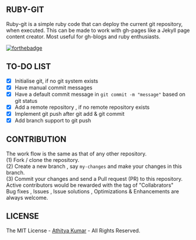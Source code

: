 RUBY-GIT
--------
Ruby-git is a simple ruby code that can deploy the current git repository, when executed. This can be made to work with gh-pages like a Jekyll page content creator. Most useful for gh-blogs and ruby enthusiasts. 

[![forthebadge](http://forthebadge.com/images/badges/built-with-ruby.svg)](http://forthebadge.com)


TO-DO LIST
----------

- [x] Initialise git, if no git system exists
- [x] Have manual commit messages
- [x] Have a default commit message in `git commit -m "message"` based on git status
- [x] Add a remote repository , if no remote repository exists
- [x] Implement git push after git add & git commit
- [x] Add branch support to git push

CONTRIBUTION
------------
The work flow is the same as that of any other repository. 
<br> (1) Fork / clone the repository.
<br> (2) Create a new branch , say `my-changes` and make your changes in this branch.
<br> (3) Commit your changes and send a Pull request (PR) to this repository.
<br> Active contributors would be rewarded with the tag of "Collabrators"
<br> Bug fixes , Issues , Issue solutions , Optimizations & Enhancements are always welcome.

LICENSE
-------
The MIT License - [Athitya Kumar](http://github.com/athityakumar) - All Rights Reserved.